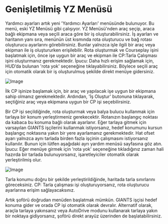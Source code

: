 # Genişletilmiş YZ Menüsü


Yardımcı ayarları artık yeni 'Yardımcı Ayarları' menüsünde bulunuyor.
Bu menü, eski YZ Menüsü gibi çalışıyor.
YZ Menüsü'nden araç seçip, araca bağlı ekipmana veya seçili araca göre bir iş oluşturabilirsiniz.
İş ayarları ve haritanın yanı sıra, menünün üst kısmında rota oluşturucu ve bağ rotası oluşturucu ayarlarını görebilirsiniz. Bunlar yalnızca işle ilgili bir araç veya ekipman ile iş oluştururken erişilebilir.
Rota oluşturmak ve Courseplay işini başlatmak için, önce işe uygun bir araç ve ekipman ile CP:Tarla Çalışması işini oluşturmanız gerekmektedir.
İpucu: Daha hızlı erişim sağlamak için, HUD’da bulunan 'rota yok' seçeneğine tıklayabilirsiniz. Böylece seçili araç için otomatik olarak bir iş oluşturulmuş şekilde direkt menüye gidersiniz.


![Image](images/startjobmenuhelp_0_0_1024_895.png)


İlk CP işinize başlamak için, bir araç ve yapılacak işe uygun bir ekipmana sahip olmanız gerekmektedir.
Ardından, 'İş Oluştur' butonuna tıklayarak, seçtiğiniz araç veya ekipmana uygun bir CP işi seçebilirsiniz.



Bir CP işi seçildiğinde, rota oluşturmak veya balya bulucu kullanmak için tarlaya bir konum yerleştirmeniz gerekecektir. 
Rotanızın başlangıç noktası da kabaca bu konuma bağlı olarak ayarlanır.
Eğer tarlaya gitmek için varsayılan GIANTS işçilerini kullanmak istiyorsanız, hedef konumunu kursun başlangıç noktasına yakın bir yere ayarlamanız gerekmektedir.
Hat ofset ayarı yalnızca aynı tarlada birden fazla işçinin çalışmasını istiyorsanız kullanılır. Bunun için lütfen aşağıdaki ayrı yardım menüsü sayfasına göz atın.
İpucu: Eğer menüye girmek için 'rota yok' seçeneğine tıkladığınız zaman hali hazırda bir tarlada bulunuyorsanız, işaretleyiciler otomatik olarak yerleştirilmiş olur.


![Image](images/readyjobmenuhelp_0_0_765_510.png)


Tarla konumu doğru bir şekilde yerleştirildiğinde, haritada tarla sınırlarını göreceksiniz.
CP: Tarla çalışması işi oluşturuyorsanız, rota oluşturucu ayarlarına erişim sağlayacaksınız. 



Artık şoförü doğrudan menüden başlatmak mümkün. GIANTS işçisi hedef konuma gider ve orada CP işi otomatik olarak devralır.
Alternatif olarak, araçla tarlaya yakınsanız veya AutoDrive modunu kullanarak tarlaya yakın bir noktaya gidiyorsanız, şoförü direkt arayüz üzerinden de başlatabilirsiniz.


